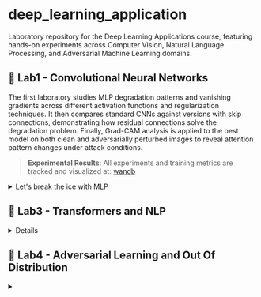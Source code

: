 # deep_learning_application

Laboratory repository for the Deep Learning Applications course, featuring hands-on experiments across Computer Vision, Natural Language Processing, and Adversarial Machine Learning domains.


## :test_tube: Lab1 - Convolutional Neural Networks
The first laboratory studies MLP degradation patterns and vanishing gradients across different activation functions and regularization techniques. It then compares standard CNNs against versions with skip connections, demonstrating how residual connections solve the degradation problem. Finally, Grad-CAM analysis is applied to the best model on both clean and adversarially perturbed images to reveal attention pattern changes under attack conditions.
> **Experimental Results**: All experiments and training metrics are tracked and visualized at: [wandb](https://wandb.ai/martina-buccioni98-unifi/deep-learning-application?nw=nwusermartinabuccioni98)

<details>
<summary>Let's break the ice with MLP </summary>
Among all the experiments conducted to study MLPs, two caught my attention. The first one focuses on the vanishing gradient problem in MLPs (to be fair, without any type of regularization). The second one, instead, focuses on normalizations.
<div align="center">
<img src="plots/mlp_activation_function.png" alt="Training Loss by Activation Function" width="200"/>
<img src="plots/normalizzazione.png" alt="Validation Loss by Regularization Method" width="200"/>
<p><em>Left: Training loss comparison across activation functions | Right: Validation loss for different regularization strategies</em></p>
</div>
</details>


## :test_tube: Lab3 - Transformers and NLP
<details>




</details>


## :test_tube: Lab4 - Adversarial Learning and Out Of Distribution
<details>
<summary></summary>



</details>
